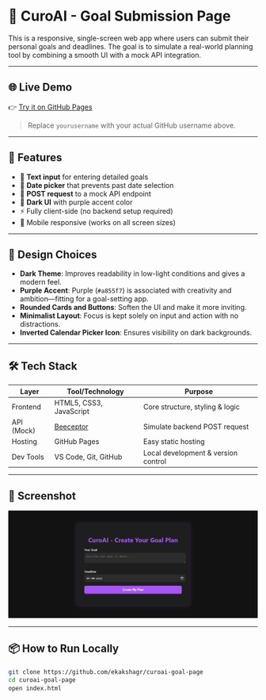 # 🧠 CuroAI - Goal Submission Page

This is a responsive, single-screen web app where users can submit their personal goals and deadlines. The goal is to simulate a real-world planning tool by combining a smooth UI with a mock API integration.

---

## 🌐 Live Demo

👉 [Try it on GitHub Pages](https://ekakshagr.github.io/curoai-goal-page/)

> Replace `yourusername` with your actual GitHub username above.

---

## 🚀 Features

- 📝 **Text input** for entering detailed goals
- 📅 **Date picker** that prevents past date selection
- 🔄 **POST request** to a mock API endpoint
- 🌙 **Dark UI** with purple accent color
- ⚡️ Fully client-side (no backend setup required)
- 📱 Mobile responsive (works on all screen sizes)

---

## 🎨 Design Choices

- **Dark Theme**: Improves readability in low-light conditions and gives a modern feel.
- **Purple Accent**: Purple (`#a855f7`) is associated with creativity and ambition—fitting for a goal-setting app.
- **Rounded Cards and Buttons**: Soften the UI and make it more inviting.
- **Minimalist Layout**: Focus is kept solely on input and action with no distractions.
- **Inverted Calendar Picker Icon**: Ensures visibility on dark backgrounds.

---

## 🛠️ Tech Stack

| Layer       | Tool/Technology      | Purpose                                |
|-------------|----------------------|----------------------------------------|
| Frontend    | HTML5, CSS3, JavaScript | Core structure, styling & logic       |
| API (Mock)  | [Beeceptor](https://beeceptor.com/) | Simulate backend POST request     |
| Hosting     | GitHub Pages          | Easy static hosting                    |
| Dev Tools   | VS Code, Git, GitHub  | Local development & version control    |

---

## 📸 Screenshot

![Screenshot of the app](screenshot.png)

---

## 📦 How to Run Locally

```bash
git clone https://github.com/ekakshagr/curoai-goal-page
cd curoai-goal-page
open index.html
